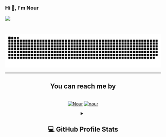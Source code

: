 ### Hi 🤗, I'm Nour

<img width="250" src="https://media3.giphy.com/media/Wj7lNjMNDxSmc/giphy.gif?cid=ecf05e47cv20th1kf8nb2n8wduevk64b3xh95mg443wtiyt2&rid=giphy.gif&ct=g">

<div align="center">
<h1 align="center"></h1>
</di>

<div align="center">
  <a href="https://github.com/nour-borgi">
  <img  src="https://github.com/Platane/snk/raw/output/github-contribution-grid-snake.svg"
       alt="snake" /></a>
</div>

-----
<div>
<h2>You can reach me by</h2>
  <p align="center">
    <br/>
    <a href="https://www.linkedin.com/in/nour-borgi/" target="blank"><img align="center"
       src="https://img.shields.io/badge/linkedin-%231DA1F2.svg?style=for-the-badge&logo=linkedin&logoColor=white"
       alt="Nour" height="30"/></a>
    <a href="mailto:nourhoodaborgi@gmail.com" target="blank"><img align="center"
       src="https://img.shields.io/badge/gmail-EA4335.svg?style=for-the-badge&logo=gmail&logoColor=white"
       alt="nour" height="30"/></a>
  </p>
  
<details> 
  <summary><h2>💻 GitHub Profile Stats</h2></summary>
  <div>
  <samp>
    <h2 align="center"> Github stats </h2>
      <br/>
    <details open>
  <summary><h3>Languages</h3></summary>
            <p align="center">
        <a href="https://github.com/nour-borgi/">
          <img src="https://github-readme-stats.vercel.app/api/top-langs/?username=nour-borgi&langs_count=6&theme=gruvbox&layout=compact&hide_border=true"
          alt="nour-borgi :: overall Top Langs " /></a>
      </p>
        <p align="center">
          <a href="https://github.com/nour-borgi/">
          <img width="45%" src="https://github-profile-summary-cards.vercel.app/api/cards/repos-per-language?username=nour-borgi&theme=gruvbox&layout=compact&hide_border=true"
          alt="nour-borgi :: Top Langs by repo" />
          <img width="45%" src="https://github-profile-summary-cards.vercel.app/api/cards/most-commit-language?username=nour-borgi&theme=gruvbox&layout=compact&hide_border=true"
          alt="nour-borgi :: Top Langs by commit" />
          </a>
        </p>
</details>
    <details open>
  <summary><h3>stasistic</h3></summary>
        <p align="center">
          <a href="https://github.com/nour-borgi/">
          <img width="49.5%" src="https://github-readme-stats.vercel.app/api?username=nour-borgi&show_icons=true&theme=gruvbox&hide_border=true" />
          <img width="49.5%" src="https://github-readme-streak-stats.herokuapp.com/?user=nour-borgi&theme=gruvbox&hide_border=true" />
          </a>
       </p>
     <br>
     </samp>
  </div>    
</details>
  

  
<!--
**nour-borgi/nour-borgi** is a ✨ _special_ ✨ repository because its `README.md` (this file) appears on your GitHub profile.

Here are some ideas to get you started:

- 🔭 I’m currently working on ...
- 🌱 I’m currently learning ...
- 👯 I’m looking to collaborate on ...
- 🤔 I’m looking for help with ...
- 💬 Ask me about ...
- 📫 How to reach me: ...
- 😄 Pronouns: ...
- ⚡ Fun fact: ...


Credits: [1999AZZAR](https://github.com/1999AZZAR)
-->
 
